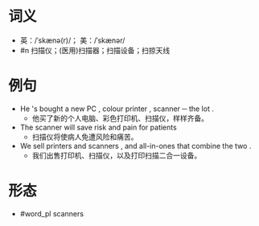 # 词义
- 英：/ˈskænə(r)/； 美：/ˈskænər/
- #n 扫描仪；(医用)扫描器；扫描设备；扫掠天线
# 例句
- He 's bought a new PC , colour printer , scanner ─ the lot .
	- 他买了新的个人电脑、彩色打印机、扫描仪，样样齐备。
- The scanner will save risk and pain for patients
	- 扫描仪将使病人免遭风险和痛苦。
- We sell printers and scanners , and all-in-ones that combine the two .
	- 我们出售打印机、扫描仪，以及打印扫描二合一设备。
# 形态
- #word_pl scanners
